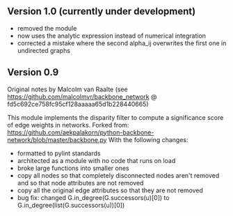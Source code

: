 ## Version 1.0 (currently under development)

- removed the module
- now uses the analytic expression instead of numerical integration
- corrected a mistake where the second alpha_ij overwrites the first one in undirected graphs


## Version 0.9

Original notes by Malcolm van Raalte (see https://github.com/malcolmvr/backbone_network @ fd5c692ce758fc95cf128aaaaa65d1b228440665)

This module implements the disparity filter to compute a significance score of edge weights in networks.
Forked from: https://github.com/aekpalakorn/python-backbone-network/blob/master/backbone.py
With the following changes:
 - formatted to pylint standards
 - architected as a module with no code that runs on load
 - broke large functions into smaller ones
 - copy all nodes so that completely disconnected nodes aren't removed and so that node attributes are not removed
 - copy all the original edge attributes so that they are not removed
 - bug fix: changed G.in_degree(G.successors(u)[0]) to G.in_degree(list(G.successors(u))[0])
